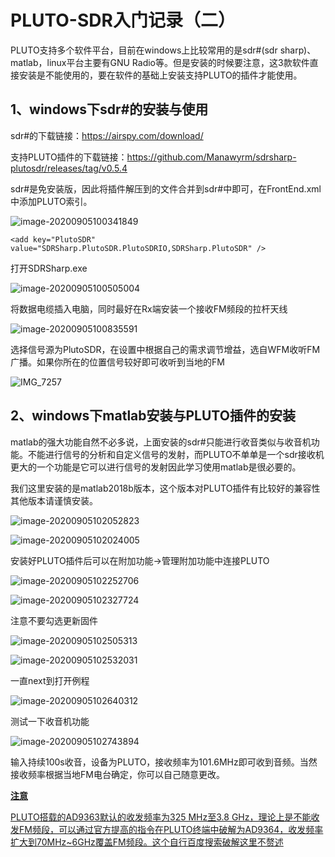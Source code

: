 

# PLUTO-SDR入门记录（二）

PLUTO支持多个软件平台，目前在windows上比较常用的是sdr#(sdr sharp)、matlab，linux平台主要有GNU Radio等。但是安装的时候要注意，这3款软件直接安装是不能使用的，要在软件的基础上安装支持PLUTO的插件才能使用。

## 1、windows下sdr#的安装与使用

sdr#的下载链接：https://airspy.com/download/

支持PLUTO插件的下载链接：https://github.com/Manawyrm/sdrsharp-plutosdr/releases/tag/v0.5.4

sdr#是免安装版，因此将插件解压到的文件合并到sdr#中即可，在FrontEnd.xml中添加PLUTO索引。

![image-20200905100341849](https://picture-1253612317.cos.ap-nanjing.myqcloud.com/img/image-20200905100341849.png)

```
<add key="PlutoSDR" value="SDRSharp.PlutoSDR.PlutoSDRIO,SDRSharp.PlutoSDR" />
```

打开SDRSharp.exe

![image-20200905100505004](https://picture-1253612317.cos.ap-nanjing.myqcloud.com/img/image-20200905100505004.png)

将数据电缆插入电脑，同时最好在Rx端安装一个接收FM频段的拉杆天线

![image-20200905100835591](https://picture-1253612317.cos.ap-nanjing.myqcloud.com/img/image-20200905100835591.png)

选择信号源为PlutoSDR，在设置中根据自己的需求调节增益，选自WFM收听FM广播。如果你所在的位置信号较好即可收听到当地的FM

![IMG_7257](https://picture-1253612317.cos.ap-nanjing.myqcloud.com/img/IMG_7257.JPG)

## 2、windows下matlab安装与PLUTO插件的安装

​        matlab的强大功能自然不必多说，上面安装的sdr#只能进行收音类似与收音机功能。不能进行信号的分析和自定义信号的发射，而PLUTO不单单是一个sdr接收机更大的一个功能是它可以进行信号的发射因此学习使用matlab是很必要的。

​        我们这里安装的是matlab2018b版本，这个版本对PLUTO插件有比较好的兼容性其他版本请谨慎安装。

![image-20200905102052823](https://picture-1253612317.cos.ap-nanjing.myqcloud.com/img/image-20200905102052823.png)



![image-20200905102024005](https://picture-1253612317.cos.ap-nanjing.myqcloud.com/img/image-20200905102024005.png)

安装好PLUTO插件后可以在附加功能->管理附加功能中连接PLUTO

![image-20200905102252706](https://picture-1253612317.cos.ap-nanjing.myqcloud.com/img/image-20200905102252706.png)

![image-20200905102327724](https://picture-1253612317.cos.ap-nanjing.myqcloud.com/img/image-20200905102327724.png)

注意不要勾选更新固件

![image-20200905102505313](https://picture-1253612317.cos.ap-nanjing.myqcloud.com/img/image-20200905102505313.png)

![image-20200905102532031](https://picture-1253612317.cos.ap-nanjing.myqcloud.com/img/image-20200905102532031.png)

一直next到打开例程

![image-20200905102640312](../AppData/Roaming/Typora/typora-user-images/image-20200905102640312.png)

测试一下收音机功能

![image-20200905102743894](https://picture-1253612317.cos.ap-nanjing.myqcloud.com/img/image-20200905102743894.png)

输入持续100s收音，设备为PLUTO，接收频率为101.6MHz即可收到音频。当然接收频率根据当地FM电台确定，你可以自己随意更改。

<u>**注意**</u>

<u>PLUTO搭载的AD9363默认的收发频率为325 MHz至3.8 GHz，理论上是不能收发FM频段，可以通过官方提高的指令在PLUTO终端中破解为AD9364，收发频率扩大到70MHz~6GHz覆盖FM频段。这个自行百度搜索破解这里不赘述</u>





